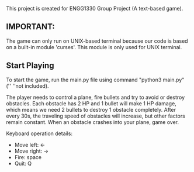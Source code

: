This project is created for ENGG1330 Group Project (A text-based game).

## IMPORTANT: 
  The game can only run on UNIX-based terminal because our code is based on a built-in module 'curses'. This module is only used for UNIX terminal.

## Start Playing

To start the game, run the main.py file using command "python3 main.py" ('' ''not included).

The player needs to control a plane, fire bullets and try to avoid or destroy obstacles.
Each obstacle has 2 HP and 1 bullet will make 1 HP damage, which means we need 2 bullets to destroy 1 obstacle completely. 
After every 30s, the traveling speed of obstacles will increase, but other factors remain constant. 
When an obstacle crashes into your plane, game over.

Keyboard operation details: 
  - Move left: ←
  - Move right: →
  - Fire: space
  - Quit: Q
	            
